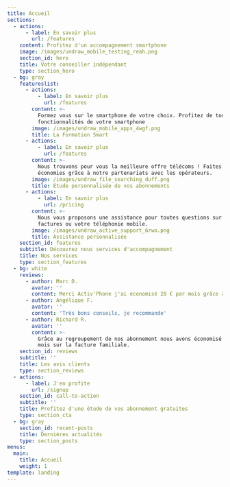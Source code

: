 ```yaml
---
title: Accueil
sections:
  - actions:
      - label: En savoir plus
        url: /features
    content: Profitez d'un accompagnement smartphone
    image: /images/undraw_mobile_testing_reah.png
    section_id: hero
    title: Votre conseiller indépendant
    type: section_hero
  - bg: gray
    featureslist:
      - actions:
          - label: En savoir plus
            url: /features
        content: >-
          Formez vous sur le smartphone de votre choix. Profitez de toutes les
          fonctionnalités de votre smartphone
        image: /images/undraw_mobile_apps_4wgf.png
        title: La Formation Smart
      - actions:
          - label: En savoir plus
            url: /features
        content: >-
          Nous trouvons pour vous la meilleure offre télécoms ! Faites des
          économies grâce à notre partenariats avec les opérateurs.
        image: /images/undraw_file_searching_duff.png
        title: Étude personnalisée de vos abonnements
      - actions:
          - label: En savoir plus
            url: /pricing
        content: >-
          Nous vous proposons une assistance pour toutes questions sur vos
          factures ou votre téléphonie mobile.
        image: /images/undraw_active_support_6rwo.png
        title: Assistance personnalisée
    section_id: features
    subtitle: Découvrez nous services d'accompagnement
    title: Nos services
    type: section_features
  - bg: white
    reviews:
      - author: Marc D.
        avatar: ''
        content: Merci Activ'Phone j'ai économisé 20 € par mois grâce à vos conseils.
      - author: Angélique F.
        avatar: ''
        content: 'Très bons conseils, je recommande'
      - author: Richard R.
        avatar: ''
        content: >-
          Grâce au regroupement de nos abonnement nous avons économisé 30 par
          mois sur la facture familiale.
    section_id: reviews
    subtitle: ''
    title: Les avis clients
    type: section_reviews
  - actions:
      - label: J'en profite
        url: /signup
    section_id: call-to-action
    subtitle: ''
    title: Profitez d'une étude de vos abonnement gratuites
    type: section_cta
  - bg: gray
    section_id: recent-posts
    title: Dernières actualités
    type: section_posts
menus:
  main:
    title: Accueil
    weight: 1
template: landing
---
```


